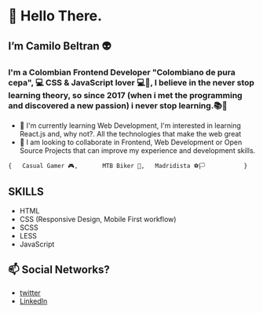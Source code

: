 # 👋 Hello There. 
## I’m Camilo Beltran 👽
### I'm a Colombian Frontend Developer "Colombiano de pura cepa", 💻 CSS & JavaScript lover 💻🤟, I believe in the never stop learning theory, so since 2017 (when i met the programming and discovered a new passion) i never stop learning.📚👀  
- 🌱 I'm currently learning Web Development, I'm interested in learning React.js and, why not?. All the technologies that make the web great
- 💞️ I am looking to collaborate in Frontend, Web Development or Open Source Projects that can improve my experience and development skills.

`
{  
  Casual Gamer 🎮,      
  MTB Biker 🚴,  
  Madridista ⚽️🏳          
}
`

## SKILLS
- HTML
- CSS (Responsive Design, Mobile First workflow)
- SCSS
- LESS
- JavaScript


## 📫 Social Networks?

  - [twitter](https://twitter.com/CamiloBeltran)
  - [LinkedIn](https://www.linkedin.com/in/camilobeltran24/)
        

<!---
CamiloBeltran24/CamiloBeltran24 is a ✨ special ✨ repository because its `README.md` (this file) appears on your GitHub profile.
You can click the Preview link to take a look at your changes.
--->

